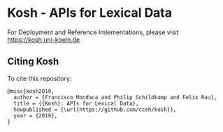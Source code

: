 # Kosh - APIs for Lexical Data

For Deployment and Reference Imlementations, please visit <a href="https://kosh.uni-koeln.de">https://kosh.uni-koeln.de</a>

## Citing Kosh
To cite this repository:

```
@misc{kosh2019,
  author = {Francisco Mondaca and Philip Schildkamp and Felix Rau},
  title = {{Kosh}: APIs for Lexical Data},
  howpublished = {\url{https://github.com/cceh/kosh}},
  year = {2019},
}
```
